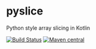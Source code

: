 # pyslice

Python style array slicing in Kotlin

[![Build Status](https://travis-ci.org/PravSonawane/pyslice.svg?branch=master)](https://travis-ci.org/PravSonawane/pyslice)
[![Maven central](https://img.shields.io/maven-central/v/io.github.pravsonawane/pyslice.svg)](https://repo1.maven.org/maven2/io/github/pravsonawane/pyslice/)
